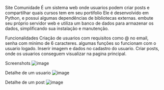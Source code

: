 Site Comunidade
É um sistema web onde usuarios podem criar posts e compartilhar quais cursos tem em seu portifolio 
Ele é desenvolvido em Python, e possui algumas dependências de bibliotecas externas. embute seu próprio servidor web e utiliza um banco de dados  para armazenar os dados, simplificando sua instalação e manutenção.

Funcionalidades
Criação de usuarios com requisitos como @ no email, senha com minimo de 6 caracteres.
algumas funções so funcionam com o usuario logado.
Inserir imagem e dados no cadastro do usuario.
Criar posts, onde os usuarios conseguem visualizar na pagina principal.


Screenshots
![image](https://user-images.githubusercontent.com/86860985/198751487-4f8481aa-ad37-4f44-a01c-fff26bfbd3c1.png)

Detalhe de um usuario
![image](https://user-images.githubusercontent.com/86860985/198751788-235096b1-f114-4bea-a5c0-ad77770e6c0a.png)


Detalhe de um post
![image](https://user-images.githubusercontent.com/86860985/198751759-086fc435-494f-4423-84a0-ff0dfb3e2266.png)
